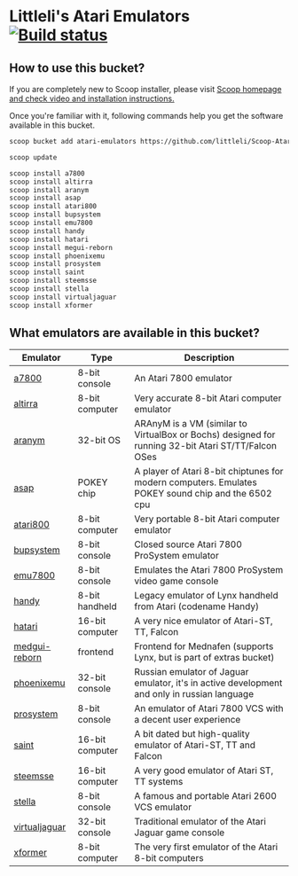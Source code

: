 # Littleli's Atari Emulators [![Build status](https://ci.appveyor.com/api/projects/status/msk3yhqg988a4lwi/branch/master?svg=true)](https://ci.appveyor.com/project/littleli/scoop-atariemulators/branch/master)

## How to use this bucket?

If you are completely new to Scoop installer, please visit [Scoop homepage and check video and installation instructions.](https://scoop.sh)

Once you're familiar with it, following commands help you get the software available in this bucket.

```sh
scoop bucket add atari-emulators https://github.com/littleli/Scoop-AtariEmulators.git

scoop update

scoop install a7800
scoop install altirra
scoop install aranym
scoop install asap
scoop install atari800
scoop install bupsystem
scoop install emu7800
scoop install handy
scoop install hatari
scoop install megui-reborn
scoop install phoenixemu
scoop install prosystem
scoop install saint
scoop install steemsse
scoop install stella
scoop install virtualjaguar
scoop install xformer
```

## What emulators are available in this bucket?

| Emulator | Type | Description |
|-|-|-|
| [a7800](https://github.com/7800-devtools/a7800) | 8-bit console | An Atari 7800 emulator |
| [altirra](http://www.virtualdub.org/altirra.html) | 8-bit computer | Very accurate 8-bit Atari computer emulator |
| [aranym](https://aranym.github.io) | 32-bit OS | ARAnyM is a VM (similar to VirtualBox or Bochs) designed for running 32-bit Atari ST/TT/Falcon OSes |
| [asap](http://asap.sourceforge.net) | POKEY chip | A player of Atari 8-bit chiptunes for modern computers. Emulates POKEY sound chip and the 6502 cpu |
| [atari800](https://atari800.github.io) | 8-bit computer | Very portable 8-bit Atari computer emulator |
| [bupsystem](http://tailchao.com/BupSystem/) | 8-bit console | Closed source Atari 7800 ProSystem emulator |
| [emu7800](https://emu7800.github.io/) | 8-bit console | Emulates the Atari 7800 ProSystem video game console |
| [handy](http://handy.sourceforge.net) | 8-bit handheld | Legacy emulator of Lynx handheld from Atari (codename Handy) |
| [hatari](https://hatari.tuxfamily.org) | 16-bit computer | A very nice emulator of Atari-ST, TT, Falcon |
| [medgui-reborn](https://github.com/Speedvicio/MedGuiReborn) | frontend | Frontend for Mednafen (supports Lynx, but is part of extras bucket) |
| [phoenixemu](http://www.arts-union.ru/node/23) | 32-bit console | Russian emulator of Jaguar emulator, it's in active development and only in russian language |
| [prosystem](http://gstanton.github.io/ProSystem1_3) | 8-bit console | An emulator of Atari 7800 VCS with a decent user experience |
| [saint](http://leonard.oxg.free.fr/SainT/saint.html) | 16-bit computer | A bit dated but high-quality emulator of Atari-ST, TT and Falcon |
| [steemsse](https://sourceforge.net/projects/steemsse) | 16-bit computer | A very good emulator of Atari ST, TT systems |
| [stella](https://stella-emu.github.io) | 8-bit console | A famous and portable Atari 2600 VCS emulator |
| [virtualjaguar](https://icculus.org/virtualjaguar) | 32-bit console | Traditional emulator of the Atari Jaguar game console |
| [xformer](http://emulators.com/xformer.htm) | 8-bit computer | The very first emulator of the Atari 8-bit computers |
